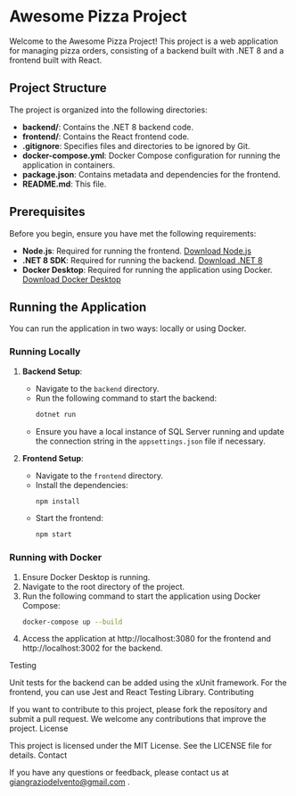 # Awesome Pizza Project

Welcome to the Awesome Pizza Project! This project is a web application for managing pizza orders, consisting of a backend built with .NET 8 and a frontend built with React.

## Project Structure

The project is organized into the following directories:

- **backend/**: Contains the .NET 8 backend code.
- **frontend/**: Contains the React frontend code.
- **.gitignore**: Specifies files and directories to be ignored by Git.
- **docker-compose.yml**: Docker Compose configuration for running the application in containers.
- **package.json**: Contains metadata and dependencies for the frontend.
- **README.md**: This file.

## Prerequisites

Before you begin, ensure you have met the following requirements:

- **Node.js**: Required for running the frontend. [Download Node.js](https://nodejs.org/)
- **.NET 8 SDK**: Required for running the backend. [Download .NET 8](https://dotnet.microsoft.com/download)
- **Docker Desktop**: Required for running the application using Docker. [Download Docker Desktop](https://www.docker.com/products/docker-desktop)

## Running the Application

You can run the application in two ways: locally or using Docker.

### Running Locally

1. **Backend Setup**:
   - Navigate to the `backend` directory.
   - Run the following command to start the backend:
     ```bash
     dotnet run
     ```
   - Ensure you have a local instance of SQL Server running and update the connection string in the `appsettings.json` file if necessary.

2. **Frontend Setup**:
   - Navigate to the `frontend` directory.
   - Install the dependencies:
     ```bash
     npm install
     ```
   - Start the frontend:
     ```bash
     npm start
     ```

### Running with Docker

1. Ensure Docker Desktop is running.
2. Navigate to the root directory of the project.
3. Run the following command to start the application using Docker Compose:
   ```bash
   docker-compose up --build
4. Access the application at http://localhost:3080 for the frontend and http://localhost:3002 for the backend. 


Testing 

Unit tests for the backend can be added using the xUnit framework. For the frontend, you can use Jest and React Testing Library. 
Contributing 

If you want to contribute to this project, please fork the repository and submit a pull request. We welcome any contributions that improve the project. 
License 

This project is licensed under the MIT License. See the LICENSE  file for details. 
Contact 

If you have any questions or feedback, please contact us at giangraziodelvento@gmail.com . 
